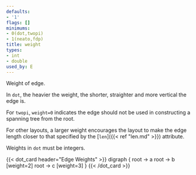```yaml
---
defaults:
- '1'
flags: []
minimums:
- 0(dot,twopi)
- 1(neato,fdp)
title: weight
types:
- int
- double
used_by: E
---
```

Weight of edge.


In `dot`, the heavier the weight, the shorter, straighter and more vertical the edge is.

For `twopi`, `weight=0` indicates the edge should not be used in
constructing a spanning tree from the root.

For other layouts, a larger weight encourages the layout to make the edge
length closer to that specified by the [`len`]({{< ref "len.md" >}}) attribute.

Weights in `dot` must be integers.

{{< dot_card header="Edge Weights" >}}
digraph {
  root -> a
  root -> b [weight=2]
  root -> c [weight=3]
}
{{< /dot_card >}}
